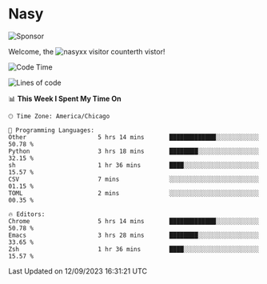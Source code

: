# Nasy

<!--
<p align="center">
<img height="200" src="https://github-readme-stats.vercel.app/api?username=nasyxx&count_private=true&show_icons=true&theme=dracula&include_all_commits=true"/>
<img height="200" src="https://github-readme-stats.vercel.app/api/top-langs/?username=nasyxx&theme=dracula&hide=html,jupyter+notebook&count_private=true&show_icons=true"/>
</p>

  
----------------
-->

![Sponsor](https://img.shields.io/static/v1.svg?label=Sponsor&message=%E2%9D%A4&logo=GitHub&style=flat&color=pink)
 
Welcome, the ![nasyxx visitor counter](https://count.getloli.com/get/@nasyxx?theme=rule34)th vistor!
 
<!--START_SECTION:waka-->
![Code Time](http://img.shields.io/badge/Code%20Time-3%2C683%20hrs%2036%20mins-blue)

![Lines of code](https://img.shields.io/badge/From%20Hello%20World%20I%27ve%20Written-6.3%20million%20lines%20of%20code-blue)

📊 **This Week I Spent My Time On** 

```text
🕑︎ Time Zone: America/Chicago

💬 Programming Languages: 
Other                    5 hrs 14 mins       █████████████░░░░░░░░░░░░   50.78 % 
Python                   3 hrs 18 mins       ████████░░░░░░░░░░░░░░░░░   32.15 % 
sh                       1 hr 36 mins        ████░░░░░░░░░░░░░░░░░░░░░   15.57 % 
CSV                      7 mins              ░░░░░░░░░░░░░░░░░░░░░░░░░   01.15 % 
TOML                     2 mins              ░░░░░░░░░░░░░░░░░░░░░░░░░   00.35 % 

🔥 Editors: 
Chrome                   5 hrs 14 mins       █████████████░░░░░░░░░░░░   50.78 % 
Emacs                    3 hrs 28 mins       ████████░░░░░░░░░░░░░░░░░   33.65 % 
Zsh                      1 hr 36 mins        ████░░░░░░░░░░░░░░░░░░░░░   15.57 % 
```


 Last Updated on 12/09/2023 16:31:21 UTC
<!--END_SECTION:waka-->

<!-- ![visitors](https://visitor-badge.laobi.icu/badge?page_id=nasyxx.nasyxx) -->
